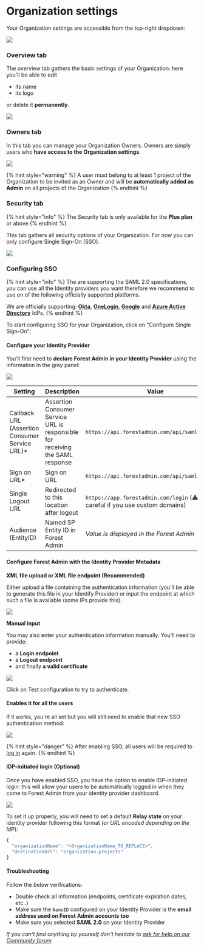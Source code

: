 # Organization settings

Your Organization settings are accessible from the top-right dropdown:

![](<../../.gitbook/assets/2021-10-13_11.11.27.png>)

### Overview tab

The overview tab gathers the basic settings of your Organization: here you'll be able to edit

* its name
* its logo

or delete it **permanently**.

![](<../../.gitbook/assets/image (92).png>)

### Owners tab

In this tab you can manage your Organization Owners. Owners are simply users who **have access to the Organization settings**.

![](<../../.gitbook/assets/image (117).png>)

{% hint style="warning" %}
A user must belong to at least 1 project of the Organization to be invited as an Owner and will be **automatically added as Admin** on all projects of the Organization
{% endhint %}

### Security tab

{% hint style="info" %}
The Security tab is only available for the **Plus plan** or above
{% endhint %}

This tab gathers all security options of your Organization. For now you can only configure Single Sign-On (SSO).

![](<../../.gitbook/assets/organization-settings-security.png>)


### Configuring SSO

{% hint style="info" %}
The are supporting the SAML 2.0 specifications, you can use all the Identity providers you want therefore we recommend to use on of the following officially supported platforms.

We are officially supporting: [**Okta**](./sso-guides/sso-with-okta.md), [**OneLogin**](./sso-guides/sso-with-one-login.md), [**Google**](./sso-guides/sso-with-google.md) and [**Azure Active Directory**](./sso-guides/sso-with-azure.md) IdPs.
{% endhint %}

To start configuring SSO for your Organization, click on "Configure Single Sign-On":

#### Configure your Identity Provider

You'll first need to **declare Forest Admin in your Identity Provider** using the information in the grey panel:

![](<../../.gitbook/assets/organization-settings-sso-1.png>)

| Setting | Description | Value |
| --- | --- | --- |
| Callback URL (Assertion Consumer Service URL)* | Assertion Consumer Service URL is responsible for receiving the SAML response | `https://api.forestadmin.com/api/saml/callback` |
| Sign on URL* | Sign on URL | `https://api.forestadmin.com/api/saml/callback` |
| Single Logout URL | Redirected to this location after logout | `https://app.forestadmin.com/login` (⚠️ Be careful if you use custom domains)|
| Audience (EntityID) | Named SP Entity ID in Forest Admin | *Value is displayed in the Forest Admin* |

#### Configure Forest Admin with the Identity Provider Metadata
**XML file upload or XML file endpoint (Recommended)**

Either upload a file containing the authentication information (you'll be able to generate this file in your Identify Provider) or input the endpoint at which such a file is available (some IPs provide this).

![](<../../.gitbook/assets/image (59).png>)

**Manual input**

You may also enter your authentication information manually. You'll need to provide:

* a **Login endpoint**
* a **Logout endpoint**
* and finally **a valid certificate**

![](<../../.gitbook/assets/image (595).png>)

Click on Test configuration to try to authenticate.


#### Enables it for all the users
If it works, you're all set but you will still need to enable that new SSO authentication method:

![](<../../.gitbook/assets/image (289).png>)

{% hint style="danger" %}
After enabling SSO, all users will be required to [log in](./#how-to-log-in-using-single-sign-on-sso) again.
{% endhint %}

#### IDP-initiated login (Optional)

Once you have enabled SSO, you have the option to enable IDP-initiated login: this will allow your users to be automatically logged in when they come to Forest Admin from your identity provider dashboard.

![](<../../.gitbook/assets/image (318).png>)

To set it up properly, you will need to set a default **Relay state** on your identity provider following this format (*or URL encoded depending on the IdP*):

```javascript
{
  "organizationName": "<OrganizationName_TO_REPLACE>",
  "destinationUrl": "organization.projects"
}
```

#### Troubleshooting

Follow the below verifications:

* Double check all information (endpoints, certificate expiration dates, etc..)
* Make sure the `NameID` configured on your Identity Provider is the **email address used on Forest Admin accounts too**
* Make sure you selected **SAML 2.0** on your Identity Provider

*If you can't find anything by yourself don't hesitate to [ask for help on our Community forum](https://community.forestadmin.com/)*

